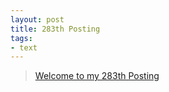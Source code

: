 ```yaml
---
layout: post
title: 283th Posting
tags: 
- text
---
```


> [Welcome to my 283th Posting](https://janghan-kor.tistory.com/1183)
